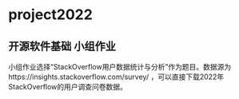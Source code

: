 # project2022

## 开源软件基础 小组作业

小组作业选择“StackOverflow用户数据统计与分析”作为题目。数据源为https://insights.stackoverflow.com/survey/ ，可以直接下载2022年StackOverflow的用户调查问卷数据。

